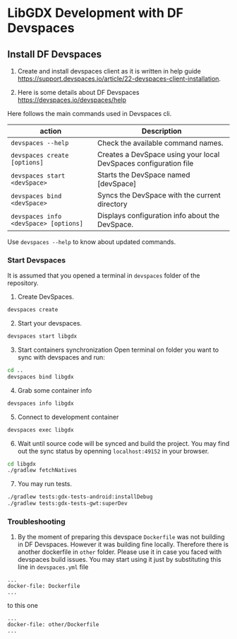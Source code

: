 # LibGDX Development with DF Devspaces

## Install DF Devspaces

1. Create and install devspaces client as it is written in help guide https://support.devspaces.io/article/22-devspaces-client-installation.

2. Here is some details about DF Devspaces https://devspaces.io/devspaces/help

Here follows the main commands used in Devspaces cli. 

|action   |Description                                                                                   |
|---------|----------------------------------------------------------------------------------------------|
|`devspaces --help`                    |Check the available command names.                               |
|`devspaces create [options]`          |Creates a DevSpace using your local DevSpaces configuration file |
|`devspaces start <devSpace>`          |Starts the DevSpace named \[devSpace\]                           |
|`devspaces bind <devSpace>`           |Syncs the DevSpace with the current directory                    |
|`devspaces info <devSpace> [options]` |Displays configuration info about the DevSpace.                  |

Use `devspaces --help` to know about updated commands.


### Start Devspaces 

It is assumed that you opened a terminal in `devspaces` folder of the repository.

1.  Create DevSpaces.

```bash
devspaces create
```

2. Start your devspaces.
```bash
devspaces start libgdx
```

3. Start containers synchronization
Open terminal on folder you want to sync with devspaces and run:

```bash
cd ..
devspaces bind libgdx
```
4. Grab some container info

```bash
devspaces info libgdx
```

5. Connect to development container

```bash
devspaces exec libgdx
```

6. Wait until source code will be synced and build the project. You may find out the sync status by openning `localhost:49152` in your browser.
 
```bash
cd libgdx
./gradlew fetchNatives

```

7. You may run tests.

```bash
./gradlew tests:gdx-tests-android:installDebug
./gradlew tests:gdx-tests-gwt:superDev
```

### Troubleshooting

1. By the moment of preparing this devspace `Dockerfile` was not building in DF Devspaces. However it was building fine locally. Therefore there is another dockerfile in `other` folder. Please use it in case you faced with devspaces build issues. You may start using it just by substituting this line in `devspaces.yml` file

```
...
docker-file: Dockerfile
...
```

to this one

```
...
docker-file: other/Dockerfile
...
```
